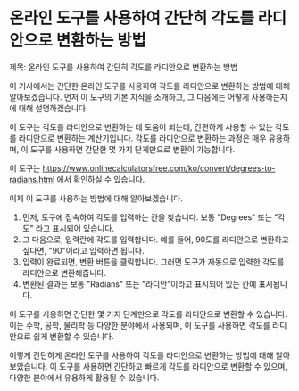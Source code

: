 온라인 도구를 사용하여 간단히 각도를 라디안으로 변환하는 방법
==================================

제목: 온라인 도구를 사용하여 간단히 각도를 라디안으로 변환하는 방법

이 기사에서는 간단한 온라인 도구를 사용하여 각도를 라디안으로 변환하는 방법에 대해 알아보겠습니다. 먼저 이 도구의 기본 지식을 소개하고, 그 다음에는 어떻게 사용하는지에 대해 설명하겠습니다.

이 도구는 각도를 라디안으로 변환하는 데 도움이 되는데, 간편하게 사용할 수 있는 각도를 라디안으로 변환하는 계산기입니다. 각도를 라디안으로 변환하는 과정은 매우 유용하며, 이 도구를 사용하면 간단한 몇 가지 단계만으로 변환이 가능합니다.

이 도구는 <https://www.onlinecalculatorsfree.com/ko/convert/degrees-to-radians.html> 에서 확인하실 수 있습니다.

이제 이 도구를 사용하는 방법에 대해 알아보겠습니다.

1. 먼저, 도구에 접속하여 각도를 입력하는 칸을 찾습니다. 보통 "Degrees" 또는 "각도" 라고 표시되어 있습니다.
2. 그 다음으로, 입력란에 각도를 입력합니다. 예를 들어, 90도를 라디안으로 변환하고 싶다면, "90"이라고 입력하면 됩니다.
3. 입력이 완료되면, 변환 버튼을 클릭합니다. 그러면 도구가 자동으로 입력한 각도를 라디안으로 변환해줍니다.
4. 변환된 결과는 보통 "Radians" 또는 "라디안"이라고 표시되어 있는 칸에 표시됩니다.

이 도구를 사용하면 간단한 몇 가지 단계만으로 각도를 라디안으로 변환할 수 있습니다. 이는 수학, 공학, 물리학 등 다양한 분야에서 사용되며, 이 도구를 사용하면 각도를 라디안으로 쉽게 변환할 수 있습니다.

이렇게 간단하게 온라인 도구를 사용하여 각도를 라디안으로 변환하는 방법에 대해 알아보았습니다. 이 도구를 사용하면 간단하고 빠르게 각도를 라디안으로 변환할 수 있으며, 다양한 분야에서 유용하게 활용될 수 있습니다.